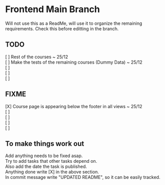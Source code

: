 # Frontend Main Branch
Will not use this as a ReadMe, will use it to organize the remaining requirements.
Check this before editting in the branch.

## TODO
  [ ] Rest of the courses ~ 25/12 <br />
  [ ] Make the tests of the remaining courses (Dummy Data) ~ 25/12 <br />
  [ ] <br />
  [ ] <br />
  [ ] <br />
## FIXME
  [X] Course page is appearing below the footer in all views ~ 25/12 <br />
  [ ] <br />
  [ ] <br />
  [ ] <br />
  [ ] <br />
  
## To make things work out
Add anything needs to be fixed asap. <br />
Try to add tasks that other tasks depend on. <br />
Also add the date the task is published. <br />
Anything done write [X] in the above section. <br />
In commit message write "UPDATED README", so it can be easily tracked. <br />
